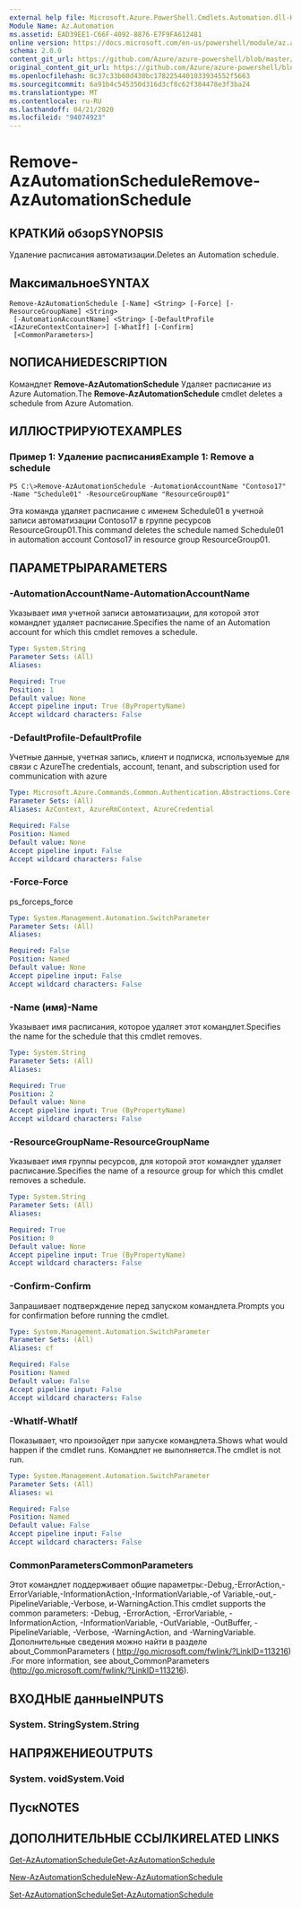 ```yaml
---
external help file: Microsoft.Azure.PowerShell.Cmdlets.Automation.dll-Help.xml
Module Name: Az.Automation
ms.assetid: EAD39EE1-C66F-4092-8876-E7F9FA612481
online version: https://docs.microsoft.com/en-us/powershell/module/az.automation/remove-azautomationschedule
schema: 2.0.0
content_git_url: https://github.com/Azure/azure-powershell/blob/master/src/Automation/Automation/help/Remove-AzAutomationSchedule.md
original_content_git_url: https://github.com/Azure/azure-powershell/blob/master/src/Automation/Automation/help/Remove-AzAutomationSchedule.md
ms.openlocfilehash: 0c37c33b60d430bc1782254401033934552f5663
ms.sourcegitcommit: 6a91b4c545350d316d3cf8c62f384478e3f3ba24
ms.translationtype: MT
ms.contentlocale: ru-RU
ms.lasthandoff: 04/21/2020
ms.locfileid: "94074923"
---
```

# <span data-ttu-id="0d60c-101">Remove-AzAutomationSchedule</span><span class="sxs-lookup"><span data-stu-id="0d60c-101">Remove-AzAutomationSchedule</span></span>

## <span data-ttu-id="0d60c-102">КРАТКИй обзор</span><span class="sxs-lookup"><span data-stu-id="0d60c-102">SYNOPSIS</span></span>
<span data-ttu-id="0d60c-103">Удаление расписания автоматизации.</span><span class="sxs-lookup"><span data-stu-id="0d60c-103">Deletes an Automation schedule.</span></span>

## <span data-ttu-id="0d60c-104">Максимальное</span><span class="sxs-lookup"><span data-stu-id="0d60c-104">SYNTAX</span></span>

```
Remove-AzAutomationSchedule [-Name] <String> [-Force] [-ResourceGroupName] <String>
 [-AutomationAccountName] <String> [-DefaultProfile <IAzureContextContainer>] [-WhatIf] [-Confirm]
 [<CommonParameters>]
```

## <span data-ttu-id="0d60c-105">NОПИСАНИЕ</span><span class="sxs-lookup"><span data-stu-id="0d60c-105">DESCRIPTION</span></span>
<span data-ttu-id="0d60c-106">Командлет **Remove-AzAutomationSchedule** Удаляет расписание из Azure Automation.</span><span class="sxs-lookup"><span data-stu-id="0d60c-106">The **Remove-AzAutomationSchedule** cmdlet deletes a schedule from Azure Automation.</span></span>

## <span data-ttu-id="0d60c-107">ИЛЛЮСТРИРУЮТ</span><span class="sxs-lookup"><span data-stu-id="0d60c-107">EXAMPLES</span></span>

### <span data-ttu-id="0d60c-108">Пример 1: Удаление расписания</span><span class="sxs-lookup"><span data-stu-id="0d60c-108">Example 1: Remove a schedule</span></span>
```
PS C:\>Remove-AzAutomationSchedule -AutomationAccountName "Contoso17" -Name "Schedule01" -ResourceGroupName "ResourceGroup01"
```

<span data-ttu-id="0d60c-109">Эта команда удаляет расписание с именем Schedule01 в учетной записи автоматизации Contoso17 в группе ресурсов ResourceGroup01.</span><span class="sxs-lookup"><span data-stu-id="0d60c-109">This command deletes the schedule named Schedule01 in automation account Contoso17 in resource group ResourceGroup01.</span></span>

## <span data-ttu-id="0d60c-110">ПАРАМЕТРЫ</span><span class="sxs-lookup"><span data-stu-id="0d60c-110">PARAMETERS</span></span>

### <span data-ttu-id="0d60c-111">-AutomationAccountName</span><span class="sxs-lookup"><span data-stu-id="0d60c-111">-AutomationAccountName</span></span>
<span data-ttu-id="0d60c-112">Указывает имя учетной записи автоматизации, для которой этот командлет удаляет расписание.</span><span class="sxs-lookup"><span data-stu-id="0d60c-112">Specifies the name of an Automation account for which this cmdlet removes a schedule.</span></span>

```yaml
Type: System.String
Parameter Sets: (All)
Aliases:

Required: True
Position: 1
Default value: None
Accept pipeline input: True (ByPropertyName)
Accept wildcard characters: False
```

### <span data-ttu-id="0d60c-113">-DefaultProfile</span><span class="sxs-lookup"><span data-stu-id="0d60c-113">-DefaultProfile</span></span>
<span data-ttu-id="0d60c-114">Учетные данные, учетная запись, клиент и подписка, используемые для связи с Azure</span><span class="sxs-lookup"><span data-stu-id="0d60c-114">The credentials, account, tenant, and subscription used for communication with azure</span></span>

```yaml
Type: Microsoft.Azure.Commands.Common.Authentication.Abstractions.Core.IAzureContextContainer
Parameter Sets: (All)
Aliases: AzContext, AzureRmContext, AzureCredential

Required: False
Position: Named
Default value: None
Accept pipeline input: False
Accept wildcard characters: False
```

### <span data-ttu-id="0d60c-115">-Force</span><span class="sxs-lookup"><span data-stu-id="0d60c-115">-Force</span></span>
<span data-ttu-id="0d60c-116">ps_force</span><span class="sxs-lookup"><span data-stu-id="0d60c-116">ps_force</span></span>

```yaml
Type: System.Management.Automation.SwitchParameter
Parameter Sets: (All)
Aliases:

Required: False
Position: Named
Default value: None
Accept pipeline input: False
Accept wildcard characters: False
```

### <span data-ttu-id="0d60c-117">-Name (имя)</span><span class="sxs-lookup"><span data-stu-id="0d60c-117">-Name</span></span>
<span data-ttu-id="0d60c-118">Указывает имя расписания, которое удаляет этот командлет.</span><span class="sxs-lookup"><span data-stu-id="0d60c-118">Specifies the name for the schedule that this cmdlet removes.</span></span>

```yaml
Type: System.String
Parameter Sets: (All)
Aliases:

Required: True
Position: 2
Default value: None
Accept pipeline input: True (ByPropertyName)
Accept wildcard characters: False
```

### <span data-ttu-id="0d60c-119">-ResourceGroupName</span><span class="sxs-lookup"><span data-stu-id="0d60c-119">-ResourceGroupName</span></span>
<span data-ttu-id="0d60c-120">Указывает имя группы ресурсов, для которой этот командлет удаляет расписание.</span><span class="sxs-lookup"><span data-stu-id="0d60c-120">Specifies the name of a resource group for which this cmdlet removes a schedule.</span></span>

```yaml
Type: System.String
Parameter Sets: (All)
Aliases:

Required: True
Position: 0
Default value: None
Accept pipeline input: True (ByPropertyName)
Accept wildcard characters: False
```

### <span data-ttu-id="0d60c-121">-Confirm</span><span class="sxs-lookup"><span data-stu-id="0d60c-121">-Confirm</span></span>
<span data-ttu-id="0d60c-122">Запрашивает подтверждение перед запуском командлета.</span><span class="sxs-lookup"><span data-stu-id="0d60c-122">Prompts you for confirmation before running the cmdlet.</span></span>

```yaml
Type: System.Management.Automation.SwitchParameter
Parameter Sets: (All)
Aliases: cf

Required: False
Position: Named
Default value: False
Accept pipeline input: False
Accept wildcard characters: False
```

### <span data-ttu-id="0d60c-123">-WhatIf</span><span class="sxs-lookup"><span data-stu-id="0d60c-123">-WhatIf</span></span>
<span data-ttu-id="0d60c-124">Показывает, что произойдет при запуске командлета.</span><span class="sxs-lookup"><span data-stu-id="0d60c-124">Shows what would happen if the cmdlet runs.</span></span>
<span data-ttu-id="0d60c-125">Командлет не выполняется.</span><span class="sxs-lookup"><span data-stu-id="0d60c-125">The cmdlet is not run.</span></span>

```yaml
Type: System.Management.Automation.SwitchParameter
Parameter Sets: (All)
Aliases: wi

Required: False
Position: Named
Default value: False
Accept pipeline input: False
Accept wildcard characters: False
```

### <span data-ttu-id="0d60c-126">CommonParameters</span><span class="sxs-lookup"><span data-stu-id="0d60c-126">CommonParameters</span></span>
<span data-ttu-id="0d60c-127">Этот командлет поддерживает общие параметры:-Debug,-ErrorAction,-ErrorVariable,-InformationAction,-InformationVariable,-of Variable,-out,-PipelineVariable,-Verbose, и-WarningAction.</span><span class="sxs-lookup"><span data-stu-id="0d60c-127">This cmdlet supports the common parameters: -Debug, -ErrorAction, -ErrorVariable, -InformationAction, -InformationVariable, -OutVariable, -OutBuffer, -PipelineVariable, -Verbose, -WarningAction, and -WarningVariable.</span></span> <span data-ttu-id="0d60c-128">Дополнительные сведения можно найти в разделе about_CommonParameters ( http://go.microsoft.com/fwlink/?LinkID=113216) .</span><span class="sxs-lookup"><span data-stu-id="0d60c-128">For more information, see about_CommonParameters (http://go.microsoft.com/fwlink/?LinkID=113216).</span></span>

## <span data-ttu-id="0d60c-129">ВХОДНЫЕ данные</span><span class="sxs-lookup"><span data-stu-id="0d60c-129">INPUTS</span></span>

### <span data-ttu-id="0d60c-130">System. String</span><span class="sxs-lookup"><span data-stu-id="0d60c-130">System.String</span></span>

## <span data-ttu-id="0d60c-131">НАПРЯЖЕНИЕ</span><span class="sxs-lookup"><span data-stu-id="0d60c-131">OUTPUTS</span></span>

### <span data-ttu-id="0d60c-132">System. void</span><span class="sxs-lookup"><span data-stu-id="0d60c-132">System.Void</span></span>

## <span data-ttu-id="0d60c-133">Пуск</span><span class="sxs-lookup"><span data-stu-id="0d60c-133">NOTES</span></span>

## <span data-ttu-id="0d60c-134">ДОПОЛНИТЕЛЬНЫЕ ССЫЛКИ</span><span class="sxs-lookup"><span data-stu-id="0d60c-134">RELATED LINKS</span></span>

[<span data-ttu-id="0d60c-135">Get-AzAutomationSchedule</span><span class="sxs-lookup"><span data-stu-id="0d60c-135">Get-AzAutomationSchedule</span></span>](./Get-AzAutomationSchedule.md)

[<span data-ttu-id="0d60c-136">New-AzAutomationSchedule</span><span class="sxs-lookup"><span data-stu-id="0d60c-136">New-AzAutomationSchedule</span></span>](./New-AzAutomationSchedule.md)

[<span data-ttu-id="0d60c-137">Set-AzAutomationSchedule</span><span class="sxs-lookup"><span data-stu-id="0d60c-137">Set-AzAutomationSchedule</span></span>](./Set-AzAutomationSchedule.md)


